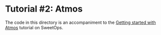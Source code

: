 # Tutorial #2: Atmos

The code in this directory is an accompaniment to the [Getting started with Atmos](TODO) tutorial on SweetOps.
